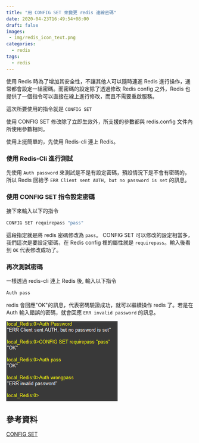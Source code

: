 ```yaml
---
title: "用 CONFIG SET 來變更 redis 連線密碼"
date: 2020-04-23T16:49:54+08:00
draft: false
images:
 - img/redis_icon_text.png
categories:
  - redis
tags:
  - redis
---
```


使用 Redis 時為了增加其安全性，不讓其他人可以隨時連進 Redis 進行操作，通常都會設定一組密碼。而密碼的設定除了透過修改 Redis config 之外，Redis 也提供了一個指令可以直接在線上進行修改，而且不需要重啟服務。

這次所要使用的指令就是 `CONFIG SET`

使用 CONFIG SET 修改除了立即生效外，所支援的參數都與 redis.config 文件內所使用參數相同。

使用上挺簡單的，先使用 Redis-cli 連上 Redis。

### 使用 Redis-Cli 進行測試

先使用 `Auth password` 來測試是不是有設定密碼，預設情況下是不會有密碼的，所以 Redis 回給予 `ERR Client sent AUTH, but no password is set` 的訊息。

### 使用 CONFIG SET 指令設定密碼

接下來輸入以下的指令

```bash
CONFIG SET requirepass "pass"
```

這段指定就是將 redis 密碼修改為 `pass`。
CONFIG SET 可以修改的設定相當多，我們這次是要設定密碼，在 Redis config 裡的屬性就是 `requirepass`。輸入後看到 `OK` 代表修改成功了。

### 再次測試密碼

一樣透過 redis-cli 連上 Redis 後, 輸入以下指令

```bash
Auth pass
```

redis 會回應"OK"的訊息，代表密碼驗證成功，就可以繼續操作 redis 了。若是在 Auth 輸入錯誤的密碼，就會回應 `ERR invalid password` 的訊息。

![參考指令](images/Sample_Command.PNG)

## 參考資料

[CONFIG SET](https://redis.io/commands/config-set)